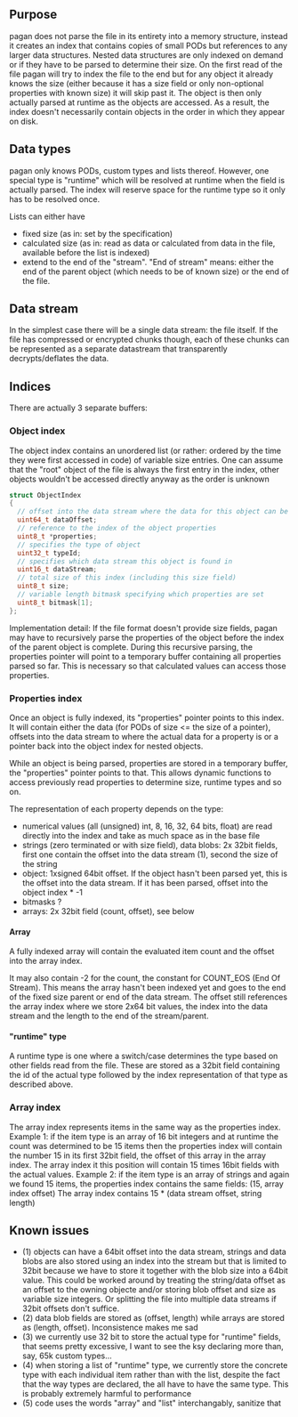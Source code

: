 ## Purpose

pagan does not parse the file in its entirety into a memory structure, instead it creates an index that contains copies of small PODs but references to any larger data structures.
Nested data structures are only indexed on demand or if they have to be parsed to determine their size.
On the first read of the file pagan will try to index the file to the end but for any object it already knows the size (either because it has a size field or only non-optional properties with known size) it will skip past it.
The object is then only actually parsed at runtime as the objects are accessed. As a result, the index doesn't necessarily contain objects in the order in which they appear on disk.

## Data types

pagan only knows PODs, custom types and lists thereof. However, one special type is "runtime" which will be resolved at runtime when the field is actually parsed.
The index will reserve space for the runtime type so it only has to be resolved once.

Lists can either have 
* fixed size (as in: set by the specification)
* calculated size (as in: read as data or calculated from data in the file, available before the list is indexed)
* extend to the end of the "stream". "End of stream" means: either the end of the parent object (which needs to be of known size) or the end of the file.

## Data stream

In the simplest case there will be a single data stream: the file itself.
If the file has compressed or encrypted chunks though, each of these chunks can be represented as a separate datastream that transparently decrypts/deflates the data.

## Indices

There are actually 3 separate buffers:

### Object index

The object index contains an unordered list (or rather: ordered by the time they were first accessed in code) of variable size entries.
One can assume that the "root" object of the file is always the first entry in the index, other objects wouldn't be accessed directly anyway as the order is unknown

``` C
struct ObjectIndex
{
  // offset into the data stream where the data for this object can be found
  uint64_t dataOffset;
  // reference to the index of the object properties
  uint8_t *properties;
  // specifies the type of object
  uint32_t typeId;
  // specifies which data stream this object is found in
  uint16_t dataStream;
  // total size of this index (including this size field)
  uint8_t size;
  // variable length bitmask specifying which properties are set
  uint8_t bitmask[1];
};
```

Implementation detail:
If the file format doesn't provide size fields, pagan may have to recursively parse the properties of the object before the index of the parent object is complete.
During this recursive parsing, the properties pointer will point to a temporary buffer containing all properties parsed so far. This is necessary so that calculated values can access those properties.

### Properties index

Once an object is fully indexed, its "properties" pointer points to this index. It will contain either the data (for PODs of size <= the size of a pointer), offsets into the data stream to where the actual data for a property is or a pointer back into the object index for nested objects.

While an object is being parsed, properties are stored in a temporary buffer, the "properties" pointer points to that. This allows dynamic functions to access previously read properties to determine size, runtime types and so on.

The representation of each property depends on the type:
* numerical values (all (unsigned) int, 8, 16, 32, 64 bits, float) are read directly into the index and take as much space as in the base file
* strings (zero terminated or with size field), data blobs: 2x 32bit fields, first one contain the offset into the data stream (1), second the size of the string
* object: 1xsigned 64bit offset. If the object hasn't been parsed yet, this is the offset into the data stream. If it has been parsed, offset into the object index * -1
* bitmasks ?
* arrays: 2x 32bit field (count, offset), see below

#### Array

A fully indexed array will contain the evaluated item count and the offset into the array index.

It may also contain -2 for the count, the constant for COUNT_EOS (End Of Stream). This means the array hasn't been indexed yet and goes to the end of the fixed size parent or end of the data stream. The offset still references the array index where we store 2x64 bit values, the index into the data stream and the length to the end of the stream/parent.

#### "runtime" type

A runtime type is one where a switch/case determines the type based on other fields read from the file. These are stored as a 32bit field containing the id of the actual type followed by the index representation of that type as described above.

### Array index

The array index represents items in the same way as the properties index.
Example 1: if the item type is an array of 16 bit integers and at runtime the count was determined to be 15 items then the properties index will contain the number 15 in its first 32bit field, the offset of this array in the array index. The array index it this position will contain 15 times 16bit fields with the actual values.
Example 2: if the item type is an array of strings and again we found 15 items, the properties index contains the same fields: (15, array index offset)
The array index contains 15 * (data stream offset, string length)

## Known issues

* (1) objects can have a 64bit offset into the data stream, strings and data blobs are also stored using an index into the stream but that is limited to 32bit because we have to store it together with the blob size into a 64bit value. This could be worked around by treating the string/data offset as an offset to the owning objecte and/or storing blob offset and size as variable size integers.
Or splitting the file into multiple data streams if 32bit offsets don't suffice.
* (2) data blob fields are stored as (offset, length) while arrays are stored as (length, offset). Inconsistence makes me sad
* (3) we currently use 32 bit to store the actual type for "runtime" fields, that seems pretty excessive, I want to see the ksy declaring more than, say, 65k custom types...
* (4) when storing a list of "runtime" type, we currently store the concrete type with each individual item rather than with the list, despite the fact that the way types are declared, the all have to have the same type. This is probably extremely harmful to performance
* (5) code uses the words "array" and "list" interchangably, sanitize that